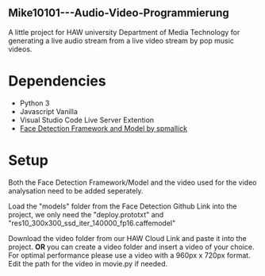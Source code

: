 ## Mike10101---Audio-Video-Programmierung
A little project for HAW university Department of Media Technology for generating a live audio stream from a live video stream by pop music videos.

# Dependencies
* Python 3
* Javascript Vanilla
* Visual Studio Code Live Server Extention
* [Face Detection Framework and Model by spmallick](https://github.com/spmallick/learnopencv/tree/master/FaceDetectionComparison/models)

# Setup
Both the Face Detection Framework/Model and the video used for the video analysation need to be added seperately.

Load the "models" folder from the Face Detection Github Link into the project, we only need the "deploy.prototxt" and "res10_300x300_ssd_iter_140000_fp16.caffemodel"

Download the video folder from our HAW Cloud Link and paste it into the project.
__OR__ you can create a video folder and insert a video of your choice. For optimal performance please use a video with a 960px x 720px format. 
Edit the path for the video in movie.py if needed.

